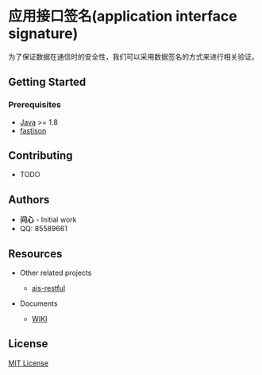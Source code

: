 # 应用接口签名(application interface signature)
为了保证数据在通信时的安全性，我们可以采用数据签名的方式来进行相关验证。

## Getting Started

### Prerequisites
* [Java](https://www.java.com) >= 1.8
* [fastjson](https://github.com/alibaba/fastjson)

## Contributing
* TODO

## Authors
* **问心** - Initial work
* QQ: 85589661

## Resources

- Other related projects
  + [ais-restful](https://github.com/wenxinnnnn/ais-restful)

- Documents
  + [WIKI](http://wenxinnnnn.com/)

## License
[MIT License](./LICENSE)
